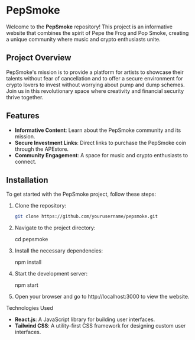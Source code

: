 # PepSmoke

Welcome to the **PepSmoke** repository! This project is an informative website that combines the spirit of Pepe the Frog and Pop Smoke, creating a unique community where music and crypto enthusiasts unite. 

## Project Overview

PepSmoke's mission is to provide a platform for artists to showcase their talents without fear of cancellation and to offer a secure environment for crypto lovers to invest without worrying about pump and dump schemes. Join us in this revolutionary space where creativity and financial security thrive together.

## Features

- **Informative Content**: Learn about the PepSmoke community and its mission.
- **Secure Investment Links**: Direct links to purchase the PepSmoke coin through the APEstore.
- **Community Engagement**: A space for music and crypto enthusiasts to connect.

## Installation

To get started with the PepSmoke project, follow these steps:

1. Clone the repository:

   ```bash
   git clone https://github.com/yourusername/pepsmoke.git
2. Navigate to the project directory:

    cd pepsmoke

3. Install the necessary dependencies:

    npm install

4. Start the development server:

    npm start

5. Open your browser and go to http://localhost:3000 to view the website.

Technologies Used

- **React.js**: A JavaScript library for building user interfaces.
- **Tailwind CSS**: A utility-first CSS framework for designing custom user interfaces.

